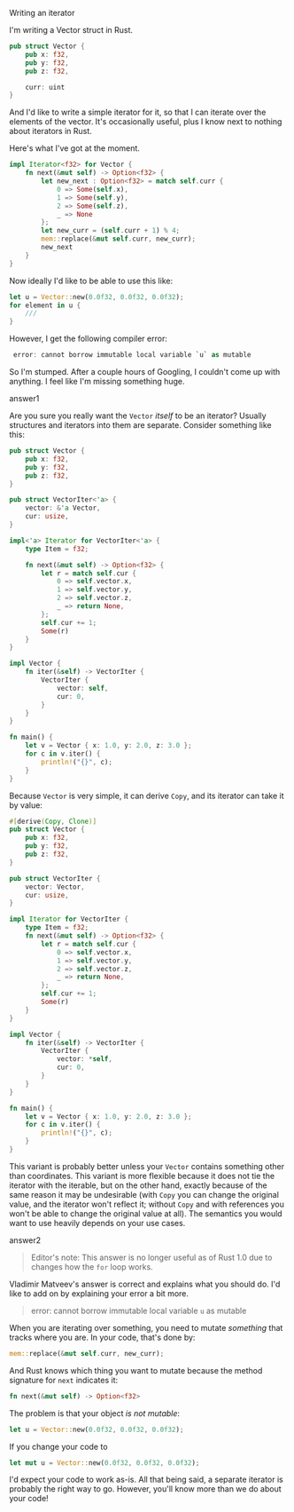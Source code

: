 Writing an iterator

I'm writing a Vector struct in Rust.

```rust
pub struct Vector {
    pub x: f32,
    pub y: f32,
    pub z: f32,

    curr: uint
}
```

And I'd like to write a simple iterator for it, so that I can iterate over the elements of the vector. It's occasionally useful, plus I know next to nothing about iterators in Rust.

Here's what I've got at the moment.

```rust
impl Iterator<f32> for Vector {
    fn next(&mut self) -> Option<f32> {
        let new_next : Option<f32> = match self.curr {
            0 => Some(self.x),
            1 => Some(self.y),
            2 => Some(self.z), 
            _ => None
        };
        let new_curr = (self.curr + 1) % 4;
        mem::replace(&mut self.curr, new_curr);
        new_next
    }
}
```

Now ideally I'd like to be able to use this like:

```rust
let u = Vector::new(0.0f32, 0.0f32, 0.0f32);
for element in u {
    ///
}
```

However, I get the following compiler error:

```rust
 error: cannot borrow immutable local variable `u` as mutable
```

So I'm stumped. After a couple hours of Googling, I couldn't come up with anything. I feel like I'm missing something huge.

answer1

Are you sure you really want the `Vector` *itself* to be an iterator? Usually structures and iterators into them are separate. Consider something like this:

```rust
pub struct Vector {
    pub x: f32,
    pub y: f32,
    pub z: f32,
}

pub struct VectorIter<'a> {
    vector: &'a Vector,
    cur: usize,
}

impl<'a> Iterator for VectorIter<'a> {
    type Item = f32;

    fn next(&mut self) -> Option<f32> {
        let r = match self.cur {
            0 => self.vector.x,
            1 => self.vector.y,
            2 => self.vector.z,
            _ => return None,
        };
        self.cur += 1;
        Some(r)
    }
}

impl Vector {
    fn iter(&self) -> VectorIter {
        VectorIter {
            vector: self,
            cur: 0,
        }
    }
}

fn main() {
    let v = Vector { x: 1.0, y: 2.0, z: 3.0 };
    for c in v.iter() {
        println!("{}", c);
    }
}
```

Because `Vector` is very simple, it can derive `Copy`, and its iterator can take it by value:

```rust
#[derive(Copy, Clone)]
pub struct Vector {
    pub x: f32,
    pub y: f32,
    pub z: f32,
}

pub struct VectorIter {
    vector: Vector,
    cur: usize,
}

impl Iterator for VectorIter {
    type Item = f32;
    fn next(&mut self) -> Option<f32> {
        let r = match self.cur {
            0 => self.vector.x,
            1 => self.vector.y,
            2 => self.vector.z,
            _ => return None,
        };
        self.cur += 1;
        Some(r)
    }
}

impl Vector {
    fn iter(&self) -> VectorIter {
        VectorIter {
            vector: *self,
            cur: 0,
        }
    }
}

fn main() {
    let v = Vector { x: 1.0, y: 2.0, z: 3.0 };
    for c in v.iter() {
        println!("{}", c);
    }
}
```

This variant is probably better unless your `Vector` contains something other than coordinates. This variant is more flexible because it does not tie the iterator with the iterable, but on the other hand, exactly because of the same reason it may be undesirable (with `Copy` you can change the original value, and the iterator won't reflect it; without `Copy` and with references you won't be able to change the original value at all). The semantics you would want to use heavily depends on your use cases.

answer2

> Editor's note: This answer is no longer useful as of Rust 1.0 due to changes how the `for` loop works.

Vladimir Matveev's answer is correct and explains what you should do. I'd like to add on by explaining your error a bit more.

> error: cannot borrow immutable local variable `u` as mutable

When you are iterating over something, you need to mutate *something* that tracks where you are. In your code, that's done by:

```rust
mem::replace(&mut self.curr, new_curr);
```

And Rust knows which thing you want to mutate because the method signature for `next` indicates it:

```rust
fn next(&mut self) -> Option<f32>
```

The problem is that your object *is not mutable*:

```rust
let u = Vector::new(0.0f32, 0.0f32, 0.0f32);
```

If you change your code to

```rust
let mut u = Vector::new(0.0f32, 0.0f32, 0.0f32);
```

I'd expect your code to work as-is. All that being said, a separate iterator is probably the right way to go. However, you'll know more than we do about your code!

